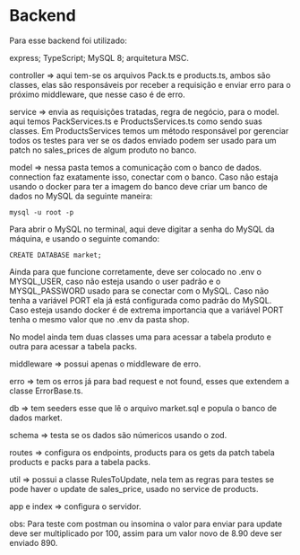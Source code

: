 # Backend

Para esse backend foi utilizado:

express;
TypeScript;
MySQL 8;
arquitetura MSC.

controller => aqui tem-se os arquivos Pack.ts e products.ts, ambos são classes, elas são responsáveis por receber a requisição e enviar erro para o próximo middleware, que nesse caso é de erro.

service => envia as requisições tratadas, regra de negócio, para o model. aqui temos PackServices.ts e ProductsServices.ts como sendo suas classes. Em ProductsServices temos um método responsável por gerenciar todos os testes para ver se os dados enviado podem ser usado para um patch no sales_prices de algum produto no banco.

model => nessa pasta temos a comunicação com o banco de dados. connection faz exatamente isso, conectar com o banco. Caso não estaja usando o docker para ter a imagem do banco deve criar um banco de dados no MySQL da seguinte maneira:

````mysql -u root -p````

Para abrir o MySQL no terminal, aqui deve digitar a senha do MySQL da máquina, e usando o seguinte comando:

````CREATE DATABASE market;````

Ainda para que funcione corretamente, deve ser colocado no .env o MYSQL_USER, caso não esteja usando o user padrão e o MYSQL_PASSWORD usado para se conectar com o MySQL. Caso não tenha a variável PORT ela já está configurada como padrão do MySQL. Caso esteja usando docker é de extrema importancia que a variável PORT tenha o mesmo valor que no .env da pasta shop.

No model ainda tem duas classes uma para acessar a tabela produto e outra para acessar a tabela packs.

middleware => possui apenas o middleware de erro.

erro => tem os erros já para bad request e not found, esses que extendem a classe ErrorBase.ts.

db => tem seeders esse que lê o arquivo market.sql e popula o banco de dados market.

schema => testa se os dados são númericos usando o zod.

routes => configura os endpoints, products para os gets da patch tabela products e packs para a tabela packs.

util => possui a classe RulesToUpdate, nela tem as regras para testes se pode haver o update de sales_price, usado no service de products.

app e index => configura o servidor.

obs: Para teste com postman ou insomina o valor para enviar para update deve ser multiplicado por 100, assim para um valor novo de 8.90 deve ser enviado 890.
